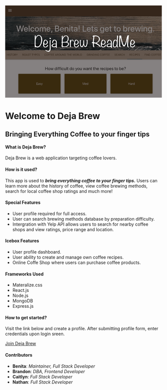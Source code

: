 ![GitHub Logo](/images/readMe_header.png)

# Welcome to Deja Brew
## Bringing Everything Coffee to your finger tips

#### What is Deja Brew?
Deja Brew is a web application targeting coffee lovers. 

#### How is it used?
This app is used to **_bring everything coffee to your finger tips._** Users can learn more about the history of coffee, view coffee brewing methods, search for local coffee shop ratings and much more!

#### Special Features
* User profile required for full access.
* User can search brewing methods database by preparation difficulty.
* Intergration with Yelp API allows users to search for nearby coffee shops and view ratings, price range and location. 

#### Icebox Features
* User profile dashboard.
* User ability to create and manage own coffee recipes.
* Online Coffe Shop where users can purchase coffee products.

#### Frameworks Used
* Materalize.css
* React.js
* Node.js
* MongoDB
* Express.js

#### How to get started?
Visit the link below and create a profile. After submitting profile form, enter credentials upon login sreen.

[Join Deja Brew](https://deja-brew.herokuapp.com)

#### Contributors
* **Benita**: _Maintainer, Full Stack Developer_
* **Brandon**: _DBA, Frontend Developer_
* **Caitlyn**: _Full Stack Developer_
* **Nathan**: _Full Stack Developer_
